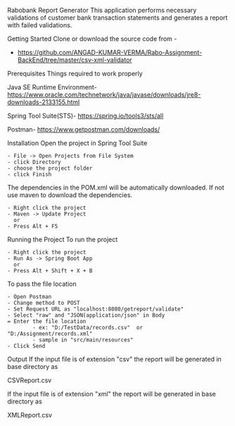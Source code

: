 Rabobank Report Generator
This application performs necessary validations of customer bank transaction statements and generates a report with failed validations.

Getting Started
Clone or download the source code from -

* https://github.com/ANGAD-KUMAR-VERMA/Rabo-Assignment-BackEnd/tree/master/csv-xml-validator

Prerequisites
Things required to work properly

Java SE Runtime Environment- https://www.oracle.com/technetwork/java/javase/downloads/jre8-downloads-2133155.html

Spring Tool Suite(STS)- https://spring.io/tools3/sts/all

Postman- https://www.getpostman.com/downloads/

Installation
Open the project in Spring Tool Suite

	- File -> Open Projects from File System 
	- click Directory
	- choose the project folder
	- click Finish
The dependencies in the POM.xml will be automatically downloaded. If not use maven to download the dependencies.

	- Right click the project
	- Maven -> Update Project
	  or
	- Press Alt + F5
Running the Project
To run the project

	- Right click the project
	- Run As -> Spring Boot App
	  or
	- Press Alt + Shift + X + B
To pass the file location

	- Open Postman
	- Change method to POST
	- Set Request URL as "localhost:8080/getreport/validate"
	- Select "raw" and "JSON(application/json" in Body
	= Enter the file location 
			- ex: "D:/TestData/records.csv"	 or "D:/Assignment/records.xml"
			- sample in "src/main/resources"
	- Click Send
	
Output
If the input file is of extension "csv" the report will be generated in base directory as

CSVReport.csv

If the input file is of extension "xml" the report will be generated in base directory as

XMLReport.csv
